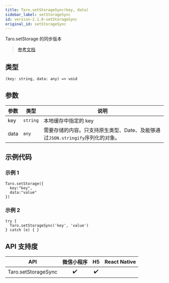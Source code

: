 ```yaml
---
title: Taro.setStorageSync(key, data)
sidebar_label: setStorageSync
id: version-2.1.0-setStorageSync
original_id: setStorageSync
---
```


Taro.setStorage 的同步版本

> [参考文档](https://developers.weixin.qq.com/miniprogram/dev/api/storage/wx.setStorageSync.html)

## 类型

```tsx
(key: string, data: any) => void
```

## 参数

<table>
  <thead>
    <tr>
      <th>参数</th>
      <th>类型</th>
      <th>说明</th>
    </tr>
  </thead>
  <tbody>
    <tr>
      <td>key</td>
      <td><code>string</code></td>
      <td>本地缓存中指定的 key</td>
    </tr>
    <tr>
      <td>data</td>
      <td><code>any</code></td>
      <td>需要存储的内容。只支持原生类型、Date、及能够通过<code>JSON.stringify</code>序列化的对象。</td>
    </tr>
  </tbody>
</table>

## 示例代码

### 示例 1

```tsx
Taro.setStorage({
  key:"key",
  data:"value"
})
```

### 示例 2

```tsx
try {
  Taro.setStorageSync('key', 'value')
} catch (e) { }
```

## API 支持度

| API | 微信小程序 | H5 | React Native |
| :---: | :---: | :---: | :---: |
| Taro.setStorageSync | ✔️ | ✔️ |  |
